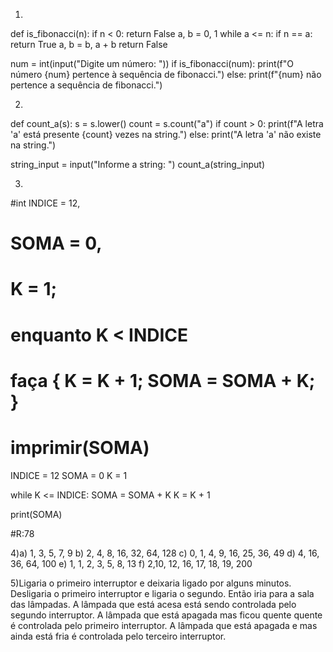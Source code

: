1)
def is_fibonacci(n):
    if n < 0:
        return False
    a, b = 0, 1
    while a <= n:
        if n == a:
            return True
        a, b = b, a + b
    return False


num = int(input("Digite um número: "))
if is_fibonacci(num):
    print(f"O número {num} pertence à sequência de fibonacci.")
else: print(f"{num} não pertence a sequência de fibonacci.")

2)
def count_a(s):
    s = s.lower()
    count = s.count("a")
    if count > 0:
        print(f"A letra 'a' está presente {count} vezes na string.")
    else:
        print("A letra 'a' não existe na string.")


string_input = input("Informe a string: ")
count_a(string_input)

3)
#int INDICE = 12,
#  SOMA = 0,
#  K = 1;
#  enquanto K < INDICE 
# faça { K = K + 1; SOMA = SOMA + K; } 
# imprimir(SOMA)


INDICE = 12
SOMA = 0
K = 1

while K <= INDICE:
    SOMA = SOMA + K
    K = K + 1

print(SOMA)

#R:78

4)a) 1, 3, 5, 7, 9
    b) 2, 4, 8, 16, 32, 64, 128
    c) 0, 1, 4, 9, 16, 25, 36, 49
    d) 4, 16, 36, 64, 100
    e) 1, 1, 2, 3, 5, 8, 13
    f) 2,10, 12, 16, 17, 18, 19, 200

5)Ligaria o primeiro interruptor e deixaria ligado por alguns minutos.
   Desligaria o primeiro interruptor e ligaria o segundo.
   Então iria  para a sala das lâmpadas.
       A lâmpada que está acesa está sendo controlada pelo segundo interruptor.
       A lâmpada que está apagada mas ficou quente quente é controlada pelo primeiro interruptor.
      A lâmpada que está apagada e mas ainda está fria é controlada pelo terceiro interruptor.